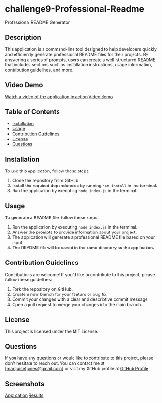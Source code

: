 # challenge9-Professional-Readme
Professional README Generator
## Description
This application is a command-line tool designed to help developers quickly and efficiently generate professional README files for their projects. By answering a series of prompts, users can create a well-structured README that includes sections such as installation instructions, usage information, contribution guidelines, and more.
## Video Demo
[Watch a video of the application in action](https://drive.google.com/file/d/1)
<a href="url google drive">Video demo </a>

## Table of Contents
- [Installation](#installation)
- [Usage](#usage)
- [Contribution Guidelines](#contribution-guidelines)
- [License](#license)
- [Questions](#questions)
## Installation
To use this application, follow these steps:
1. Clone the repository from GitHub.
2. Install the required dependencies by running `npm install` in the terminal.
3. Run the application by executing `node index.js` in the terminal.

## Usage
To generate a README file, follow these steps:
1. Run the application by executing `node index.js` in the terminal.
2. Answer the prompts to provide information about your project.
3. The application will generate a professional README file based on your input.
4. The README file will be saved in the same directory as the application.
## Contribution Guidelines
Contributions are welcome! If you'd like to contribute to this project, please follow these guidelines:
1. Fork the repository on GitHub.
2. Create a new branch for your feature or bug fix.
3. Commit your changes with a clear and descriptive commit message.
4. Open a pull request to merge your changes into the main branch.
## License
This project is licensed under the MIT License.
## Questions
If you have any questions or would like to contribute to this project, please don't hesitate to reach
out. You can contact me at [marquisetjones@gmail.com] or visit my GitHub profile at <a href="https://github.com/NRetrospec">GitHub Profile</a>
## Screenshots
[Application](./assets/images/chall91.png)
[Results]()
